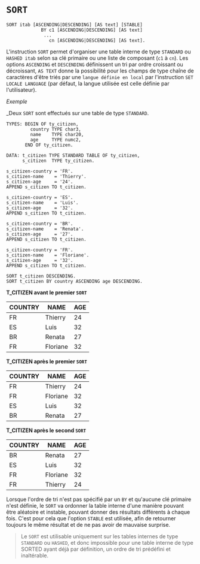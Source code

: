 # **`SORT`**

```JS
SORT itab [ASCENDING|DESCENDING] [AS text] [STABLE]
             BY c1 [ASCENDING|DESCENDING] [AS text]
              ...
                cn [ASCENDING|DESCENDING] [AS text].
```

L'instruction `SORT` permet d'organiser une table interne de type `STANDARD` ou `HASHED itab` selon sa clé primaire ou une liste de composant (`c1` à `cn`). Les options `ASCENDING` et `DESCENDING` définissent un tri par ordre croissant ou décroissant, `AS TEXT` donne la possibilité pour les champs de type chaîne de caractères d'être triés par une `langue définie en local` par l'instruction `SET LOCALE LANGUAGE` (par défaut, la langue utilisée est celle définie par l'utilisateur).

_Exemple_

\_Deux `SORT` sont effectués sur une table de type `STANDARD`.

```JS
TYPES: BEGIN OF ty_citizen,
         country TYPE char3,
         name    TYPE char20,
         age     TYPE numc2,
       END OF ty_citizen.

DATA: t_citizen TYPE STANDARD TABLE OF ty_citizen,
      s_citizen  TYPE ty_citizen.

s_citizen-country = 'FR'.
s_citizen-name    = 'Thierry'.
s_citizen-age     = '24'.
APPEND s_citizen TO t_citizen.

s_citizen-country = 'ES'.
s_citizen-name    = 'Luis'.
s_citizen-age     = '32'.
APPEND s_citizen TO t_citizen.

s_citizen-country = 'BR'.
s_citizen-name    = 'Renata'.
s_citizen-age     = '27'.
APPEND s_citizen TO t_citizen.

s_citizen-country = 'FR'.
s_citizen-name    = 'Floriane'.
s_citizen-age     = '32'.
APPEND s_citizen TO t_citizen.

SORT t_citizen DESCENDING.
SORT t_citizen BY country ASCENDING age DESCENDING.
```

**T_CITIZEN avant le premier `SORT`**

| **COUNTRY** | **NAME** | **AGE** |
| ----------- | -------- | ------- |
| FR          | Thierry  | 24      |
| ES          | Luis     | 32      |
| BR          | Renata   | 27      |
| FR          | Floriane | 32      |

**T_CITIZEN après le premier `SORT`**

| **COUNTRY** | **NAME** | **AGE** |
| ----------- | -------- | ------- |
| FR          | Thierry  | 24      |
| FR          | Floriane | 32      |
| ES          | Luis     | 32      |
| BR          | Renata   | 27      |

**T_CITIZEN après le second `SORT`**

| **COUNTRY** | **NAME** | **AGE** |
| ----------- | -------- | ------- |
| BR          | Renata   | 27      |
| ES          | Luis     | 32      |
| FR          | Floriane | 32      |
| FR          | Thierry  | 24      |

Lorsque l'ordre de tri n'est pas spécifié par un `BY` et qu'aucune clé primaire n'est définie, le `SORT` va ordonner la table interne d'une manière pouvant être aléatoire et instable, pouvant donner des résultats différents à chaque fois. C'est pour cela que l'option `STABLE` est utilisée, afin de retourner toujours le même résultat et de ne pas avoir de mauvaise surprise.

> Le `SORT` est utilisable uniquement sur les tables internes de type `STANDARD` ou `HASHED`, et donc impossible pour une table interne de type SORTED ayant déjà par définition, un ordre de tri prédéfini et inaltérable.
